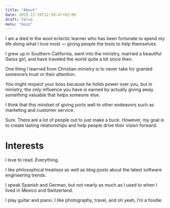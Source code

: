 ```yaml
---
title: "About"
date: 2019-12-29T12:59:47+02:00
draft: false
menu: "main"
---
```


I am a died in the wool eclectic learner who has been fortunate to spend my life doing what I love most — giving people the tools to help themselves.

I grew up in Southern California, went into the ministry, married a beautiful Swiss girl, and have traveled the world quite a bit since then.

One thing I learned from Christian ministry is to never take for granted someone’s trust or their attention.

You might respect your boss because he holds power over you, but in ministry, the only influence you have is earned by actually giving away something valuable that helps someone else.

I think that this mindset of giving ports well to other endeavors such as marketing and customer service.

Sure. There are a lot of people out to just make a buck. However, my goal is to create lasting relationships and help people drive their vision forward.

# Interests

I love to read. Everything.

I like philosophical treatises as well as blog posts about the latest software engineering trends.

I speak Spanish and German, but not nearly as much as I used to when I lived in Mexico and Switzerland.

I play guitar and piano. I like photography, travel, and oh yeah, I’m a foodie.